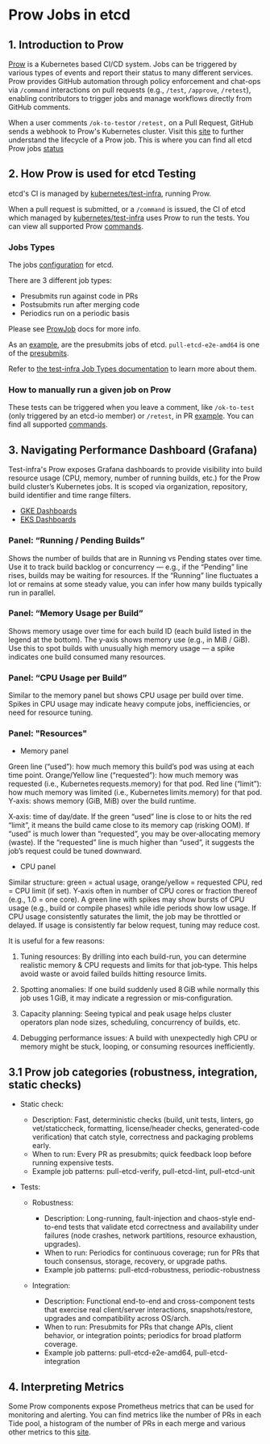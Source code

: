 # Prow Jobs in etcd

## 1. Introduction to Prow

[Prow](https://docs.prow.k8s.io/docs/) is a Kubernetes based CI/CD system. Jobs can be triggered by various types of events and report their status to many different services. Prow provides GitHub automation through policy enforcement and chat-ops via `/command` interactions on pull requests (e.g., `/test`, `/approve`, `/retest`), enabling contributors to trigger jobs and manage workflows directly from GitHub comments.

When a user comments `/ok-to-test`or `/retest,` on a Pull Request, GitHub sends a webhook to Prow's Kubernetes cluster. Visit this [site](https://docs.prow.k8s.io/docs/life-of-a-prow-job/) to further understand the lifecycle of a Prow job.
This is where you can find all etcd Prow jobs [status](https://prow.k8s.io/?repo=etcd-io%2Fetcd)

## 2. How Prow is used for etcd Testing

etcd's CI is managed by [kubernetes/test-infra](https://github.com/kubernetes/test-infra), running Prow.

When a pull request is submitted, or a `/command` is issued, the CI of etcd which managed by [kubernetes/test-infra](https://github.com/kubernetes/test-infra) uses Prow to run the tests. You can view all supported Prow [commands](https://prow.k8s.io/command-help).

### Jobs Types

The jobs [configuration](https://github.com/kubernetes/test-infra/tree/master/config/jobs/etcd) for etcd.

There are 3 different job types:

- Presubmits run against code in PRs
- Postsubmits run after merging code
- Periodics run on a periodic basis

Please see [ProwJob](https://docs.prow.k8s.io/docs/jobs/) docs for more info.

As an [example](https://github.com/kubernetes/test-infra/blob/master/config/jobs/etcd/etcd-presubmits.yaml), are the presubmits jobs of etcd. `pull-etcd-e2e-amd64` is one of the [presubmits](https://github.com/kubernetes/test-infra/blob/b21a1d3a72d5715ea7c9234cade21751847cfbe5/config/jobs/etcd/etcd-presubmits.yaml#L193).

Refer to [the test-infra Job Types documentation](https://github.com/kubernetes/test-infra/tree/master/config/jobs#job-types) to learn more about them.

### How to manually run a given job on Prow

These tests can be triggered when you leave a comment, like `/ok-to-test` (only triggered by an etcd-io member) or `/retest`, in PR [example](https://github.com/etcd-io/etcd/pull/20733#issuecomment-3341443205). You can find all supported [commands](https://prow.k8s.io/command-help).

## 3. Navigating Performance Dashboard (Grafana)

Test-infra's Prow exposes Grafana dashboards to provide visibility into build resource usage (CPU, memory, number of running builds, etc.) for the Prow build cluster’s Kubernetes jobs. It is scoped via organization, repository, build identifier and time range filters.

- [GKE Dashboards](https://monitoring-gke.prow.k8s.io/d/96Q8oOOZk/builds?orgId=1&refresh=30s&var-org=etcd-io&var-repo=etcd&var-build=All&from=now-7d&to=now)
- [EKS Dashboards](https://monitoring-eks.prow.k8s.io/d/96Q8oOOZk/builds?orgId=1&refresh=30s&var-org=etcd-io&var-repo=etcd&var-build=All&from=now-7d&to=now)

### Panel: “Running / Pending Builds”

Shows the number of builds that are in Running vs Pending states over time.
Use it to track build backlog or concurrency — e.g., if the “Pending” line rises, builds may be waiting for resources.
If the “Running” line fluctuates a lot or remains at some steady value, you can infer how many builds typically run in parallel.

### Panel: “Memory Usage per Build”

Shows memory usage over time for each build ID (each build listed in the legend at the bottom).
The y‑axis shows memory use (e.g., in MiB / GiB).
Use this to spot builds with unusually high memory usage — a spike indicates one build consumed many resources.

### Panel: “CPU Usage per Build”

Similar to the memory panel but shows CPU usage per build over time. Spikes in CPU usage may indicate heavy compute jobs, inefficiencies, or need for resource tuning.

### Panel: "Resources"

- Memory panel

Green line (“used”): how much memory this build’s pod was using at each time point. Orange/Yellow line (“requested”): how much memory was requested (i.e., Kubernetes requests.memory) for that pod.
Red line (“limit”): how much memory was limited (i.e., Kubernetes limits.memory) for that pod.
Y‑axis: shows memory (GiB, MiB) over the build runtime.

X‑axis: time of day/date.
If the green “used” line is close to or hits the red “limit”, it means the build came close to its memory cap (risking OOM). If “used” is much lower than “requested”, you may be over‑allocating memory (waste).
If the “requested” line is much higher than “used”, it suggests the job’s request could be tuned downward.

- CPU panel

Similar structure: green = actual usage, orange/yellow = requested CPU, red = CPU limit (if set).
Y‑axis often in number of CPU cores or fraction thereof (e.g., 1.0 = one core).
A green line with spikes may show bursts of CPU usage (e.g., build or compile phases) while idle periods show low usage.
If CPU usage consistently saturates the limit, the job may be throttled or delayed. If usage is consistently far below request, tuning may reduce cost.

It is useful for a few reasons:

1. Tuning resources: By drilling into each build-run, you can determine realistic memory & CPU requests and limits for that job‑type. This helps avoid waste or avoid failed builds hitting resource limits.

2. Spotting anomalies: If one build suddenly used 8 GiB while normally this job uses 1 GiB, it may indicate a regression or mis‑configuration.

3. Capacity planning: Seeing typical and peak usage helps cluster operators plan node sizes, scheduling, concurrency of builds, etc.

4. Debugging performance issues: A build with unexpectedly high CPU or memory might be stuck, looping, or consuming resources inefficiently.

## 3.1 Prow job categories (robustness, integration, static checks)

- Static check:
  - Description: Fast, deterministic checks (build, unit tests, linters, go vet/staticcheck, formatting, license/header checks, generated-code verification) that catch style, correctness and packaging problems early.
  - When to run: Every PR as presubmits; quick feedback loop before running expensive tests.
  - Example job patterns: pull-etcd-verify, pull-etcd-lint, pull-etcd-unit

- Tests:
  - Robustness:
    - Description: Long-running, fault-injection and chaos-style end-to-end tests that validate etcd correctness and availability under failures (node crashes, network partitions, resource exhaustion, upgrades).
    - When to run: Periodics for continuous coverage; run for PRs that touch consensus, storage, recovery, or upgrade paths.
    - Example job patterns: pull-etcd-robustness, periodic-robustness

  - Integration:
    - Description: Functional end-to-end and cross-component tests that exercise real client/server interactions, snapshots/restore, upgrades and compatibility across OS/arch.
    - When to run: Presubmits for PRs that change APIs, client behavior, or integration points; periodics for broad platform coverage.
    - Example job patterns: pull-etcd-e2e-amd64, pull-etcd-integration

## 4. Interpreting Metrics

Some Prow components expose Prometheus metrics that can be used for monitoring and alerting. You can find metrics like the number of PRs in each Tide pool, a histogram of the number of PRs in each merge and various other metrics to this [site](https://github.com/kubernetes-sigs/prow/blob/main/site/content/en/docs/metrics/_index.md).
